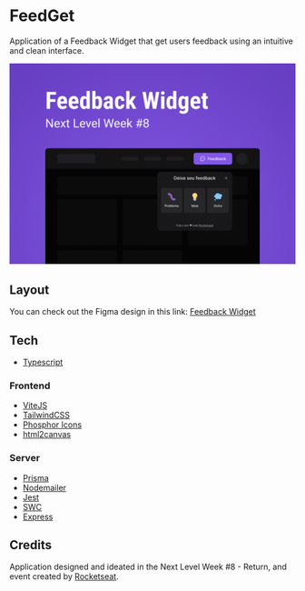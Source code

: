 # FeedGet

Application of a Feedback Widget that get users feedback using an intuitive and clean interface.

<img src=".github/Cover.png" alt="Feedback Widget Cover" width="700px"/>

## Layout

You can check out the Figma design in this link: [Feedback Widget][figma]

## Tech

- [Typescript][typescript]

### Frontend

- [ViteJS][vite]
- [TailwindCSS][tailwind]
- [Phosphor Icons][phosphor_icons]
- [html2canvas][html2canvas]

### Server

- [Prisma][prisma]
- [Nodemailer][nodemailer]
- [Jest][jest]
- [SWC][swc]
- [Express][express]

## Credits

Application designed and ideated in the Next Level Week #8 - Return, and event created by [Rocketseat][rocketseat].

[typescript]: https://www.typescriptlang.org
[vite]: https://vitejs.dev
[tailwind]: https://tailwindcss.com
[html2canvas]: https://html2canvas.hertzen.com
[phosphor_icons]: https://phosphoricons.com
[prisma]: https://www.prisma.io
[nodemailer]: https://nodemailer.com/about
[jest]: https://jestjs.io
[swc]: https://swc.rs
[express]: https://expressjs.com
[figma]: https://www.figma.com/community/file/1102912516166573468/Feedback-Widget
[rocketseat]: https://www.rocketseat.com.br
